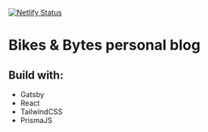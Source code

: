 [![Netlify Status](https://api.netlify.com/api/v1/badges/c5b7481b-1b62-43bc-adb0-0870e3a92192/deploy-status)](https://app.netlify.com/sites/relaxed-brahmagupta-e2f760/deploys)

# Bikes & Bytes personal blog

## Build with:

- Gatsby
- React
- TailwindCSS
- PrismaJS
